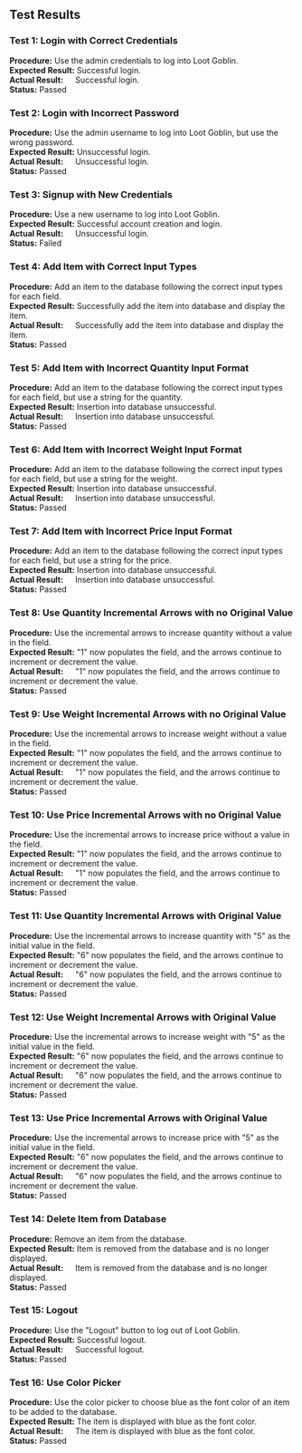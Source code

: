 ## Test Results ##

### Test 1: Login with Correct Credentials ###
**Procedure:** Use the admin credentials to log into Loot Goblin. \
**Expected Result:** Successful login. \
**Actual Result:&emsp;&nbsp;** Successful login. \
**Status:** Passed

### Test 2: Login with Incorrect Password ###
**Procedure:** Use the admin username to log into Loot Goblin, but use the wrong password. \
**Expected Result:** Unsuccessful login. \
**Actual Result:&emsp;&nbsp;** Unsuccessful login. \
**Status:** Passed

### Test 3: Signup with New Credentials ###
**Procedure:** Use a new username to log into Loot Goblin. \
**Expected Result:** Successful account creation and login. \
**Actual Result:&emsp;&nbsp;** Unsuccessful login. \
**Status:** Failed

### Test 4: Add Item with Correct Input Types ###
**Procedure:** Add an item to the database following the correct input types for each field. \
**Expected Result:** Successfully add the item into database and display the item. \
**Actual Result:&emsp;&nbsp;** Successfully add the item into database and display the item. \
**Status:** Passed

### Test 5: Add Item with Incorrect Quantity Input Format ###
**Procedure:** Add an item to the database following the correct input types for each field, but use a string for the quantity. \
**Expected Result:** Insertion into database unsuccessful. \
**Actual Result:&emsp;&nbsp;** Insertion into database unsuccessful. \
**Status:** Passed

### Test 6: Add Item with Incorrect Weight Input Format ###
**Procedure:** Add an item to the database following the correct input types for each field, but use a string for the weight. \
**Expected Result:** Insertion into database unsuccessful. \
**Actual Result:&emsp;&nbsp;** Insertion into database unsuccessful. \
**Status:** Passed

### Test 7: Add Item with Incorrect Price Input Format ###
**Procedure:** Add an item to the database following the correct input types for each field, but use a string for the price. \
**Expected Result:** Insertion into database unsuccessful. \
**Actual Result:&emsp;&nbsp;** Insertion into database unsuccessful. \
**Status:** Passed

### Test 8: Use Quantity Incremental Arrows with no Original Value ###
**Procedure:** Use the incremental arrows to increase quantity without a value in the field. \
**Expected Result:** "1" now populates the field, and the arrows continue to increment or decrement the value. \
**Actual Result:&emsp;&nbsp;** "1" now populates the field, and the arrows continue to increment or decrement the value. \
**Status:** Passed

### Test 9: Use Weight Incremental Arrows with no Original Value ###
**Procedure:** Use the incremental arrows to increase weight without a value in the field. \
**Expected Result:** "1" now populates the field, and the arrows continue to increment or decrement the value. \
**Actual Result:&emsp;&nbsp;** "1" now populates the field, and the arrows continue to increment or decrement the value. \
**Status:** Passed

### Test 10: Use Price Incremental Arrows with no Original Value ###
**Procedure:** Use the incremental arrows to increase price without a value in the field. \
**Expected Result:** "1" now populates the field, and the arrows continue to increment or decrement the value. \
**Actual Result:&emsp;&nbsp;** "1" now populates the field, and the arrows continue to increment or decrement the value. \
**Status:** Passed

### Test 11: Use Quantity Incremental Arrows with Original Value ###
**Procedure:** Use the incremental arrows to increase quantity with "5" as the initial value in the field. \
**Expected Result:** "6" now populates the field, and the arrows continue to increment or decrement the value. \
**Actual Result:&emsp;&nbsp;** "6" now populates the field, and the arrows continue to increment or decrement the value. \
**Status:** Passed

### Test 12: Use Weight Incremental Arrows with Original Value ###
**Procedure:** Use the incremental arrows to increase weight with "5" as the initial value in the field. \
**Expected Result:** "6" now populates the field, and the arrows continue to increment or decrement the value. \
**Actual Result:&emsp;&nbsp;** "6" now populates the field, and the arrows continue to increment or decrement the value. \
**Status:** Passed

### Test 13: Use Price Incremental Arrows with Original Value ###
**Procedure:** Use the incremental arrows to increase price with "5" as the initial value in the field. \
**Expected Result:** "6" now populates the field, and the arrows continue to increment or decrement the value. \
**Actual Result:&emsp;&nbsp;** "6" now populates the field, and the arrows continue to increment or decrement the value. \
**Status:** Passed

### Test 14: Delete Item from Database ###
**Procedure:** Remove an item from the database. \
**Expected Result:** Item is removed from the database and is no longer displayed. \
**Actual Result:&emsp;&nbsp;** Item is removed from the database and is no longer displayed. \
**Status:** Passed

### Test 15: Logout ###
**Procedure:** Use the "Logout" button to log out of Loot Goblin. \
**Expected Result:** Successful logout. \
**Actual Result:&emsp;&nbsp;** Successful logout. \
**Status:** Passed

### Test 16: Use Color Picker ###
**Procedure:** Use the color picker to choose blue as the font color of an item to be added to the database. \
**Expected Result:** The item is displayed with blue as the font color. \
**Actual Result:&emsp;&nbsp;** The item is displayed with blue as the font color. \
**Status:** Passed
